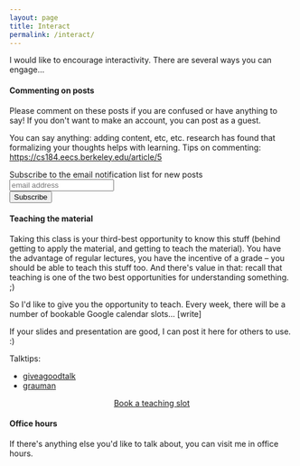 ```yaml
---
layout: page
title: Interact
permalink: /interact/
---
```


I would like to encourage interactivity. There are several ways you can engage...

#### Commenting on posts
Please comment on these posts if you are confused or have anything to say! If you don't want to make an account, you can post as a guest.

You can say anything: adding content, etc, etc. research has found that formalizing your thoughts helps with learning. Tips on commenting: https://cs184.eecs.berkeley.edu/article/5

<!-- Begin MailChimp signup form -->
<div id="mc_embed_signup">
<form action="https://xyz.us19.list-manage.com/subscribe/post?u=5f4fbc542362113d0de96c58d&amp;id=257c160968" method="post" id="mc-embedded-subscribe-form" name="mc-embedded-subscribe-form" class="validate" target="_blank" novalidate>
  <div id="mc_embed_signup_scroll">
    <label for="mce-EMAIL">Subscribe to the email notification list for new posts</label>
    <input type="email" value="" name="EMAIL" class="email" id="mce-EMAIL" placeholder="email address" required>
    <!-- Real people should not fill this in and expect good things - do not remove this or risk form bot signups -->
    <div style="position: absolute; left: -5000px;" aria-hidden="true"><input type="text" name="b_5f4fbc542362113d0de96c58d_257c160968" tabindex="-1" value=""></div>
    <div class="clear"><input type="submit" value="Subscribe" name="subscribe" id="mc-embedded-subscribe" class="button"></div>
  </div>
</form>
</div>
<!-- End mc_embed_signup -->

#### Teaching the material

Taking this class is your third-best opportunity to know this stuff (behind getting to apply the material, and getting to teach the material). You have the advantage of regular lectures, you have the incentive of a grade – you should be able to teach this stuff too. And there's value in that: recall that teaching is one of the two best opportunities for understanding something. ;)

So I'd like to give you the opportunity to teach. Every week, there will be a number of bookable Google calendar slots... [write]

If your slides and presentation are good, I can post it here for others to use. :)

Talktips:

- [giveagoodtalk](https://d1b10bmlvqabco.cloudfront.net/attach/jcirbunfsor3sh/i54riyaslsX/jgvhcnsbmjkb/GiveAGoodTalk.pdf)
- [grauman](https://www.cc.gatech.edu/~parikh/citizenofcvpr/static/slides/grauman_preparing_clear_talks.pdf)

<div style="text-align: center">
  <a id="ts-button" href="https://calendar.google.com/calendar/selfsched?sstoken=UUdpTHc2UWlqV1I2fGRlZmF1bHR8YTcyNzZmZjIxODI4M2IyNjIzYThiOWZkZjk0YTAwY2Q">Book a teaching slot</a>
</div>

#### Office hours

If there's anything else you'd like to talk about, you can visit me in office hours.
